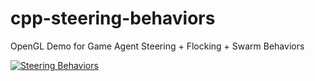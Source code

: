 # cpp-steering-behaviors
OpenGL Demo for Game Agent Steering + Flocking + Swarm Behaviors

[![Steering Behaviors](https://www.youtube.com/watch?v=_IxxhQy4PDU&index=1&list=PLrse-Wx_wJPC96jwgPBXTVjMvpjNVtz-i/0.jpg)](https://www.youtube.com/watch?v=_IxxhQy4PDU&index=1&list=PLrse-Wx_wJPC96jwgPBXTVjMvpjNVtz-i "Steering Behaviors")
